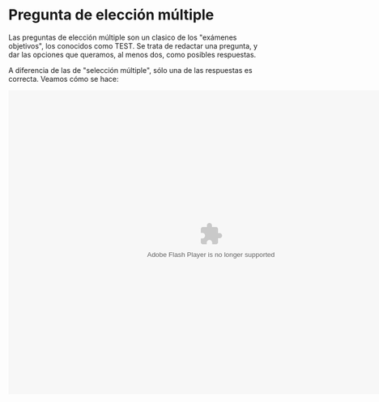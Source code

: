 
# Pregunta de elección múltiple

Las preguntas de elección múltiple son un clasico de los "exámenes objetivos", los conocidos como TEST. Se trata de redactar una pregunta, y dar las opciones que queramos, al menos dos, como posibles respuestas.

A diferencia de las de "selección múltiple", sólo una de las respuestas es correcta. Veamos cómo se hace:

<object data="http://catedu.es/materialesaularagon2013/moodle/exe/iD_eleccion.swf" height="600" style="display: block; margin-left: auto; margin-right: auto;" type="application/x-shockwave-flash" width="800"><param name="src" value="http://catedu.es/materialesaularagon2013/moodle/exe/iD_eleccion.swf"/></object>
